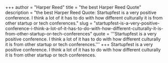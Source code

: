 +++
author = "Harper Reed"
title = "the best Harper Reed Quote"
description = "the best Harper Reed Quote: Startupfest is a very positive conference. I think a lot of it has to do with how different culturally it is from other startup or tech conferences."
slug = "startupfest-is-a-very-positive-conference-i-think-a-lot-of-it-has-to-do-with-how-different-culturally-it-is-from-other-startup-or-tech-conferences"
quote = '''Startupfest is a very positive conference. I think a lot of it has to do with how different culturally it is from other startup or tech conferences.'''
+++
Startupfest is a very positive conference. I think a lot of it has to do with how different culturally it is from other startup or tech conferences.
